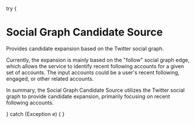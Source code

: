 try {
# Social Graph Candidate Source
Provides candidate expansion based on the Twitter social graph.

Currently, the expansion is mainly based on the "follow" social graph edge, which allows the service to identify recent following accounts for a given set of accounts. The input accounts could be a user's recent following, engaged, or other related accounts.

In summary, the Social Graph Candidate Source utilizes the Twitter social graph to provide candidate expansion, primarily focusing on recent following accounts.

} catch (Exception e) {
}
